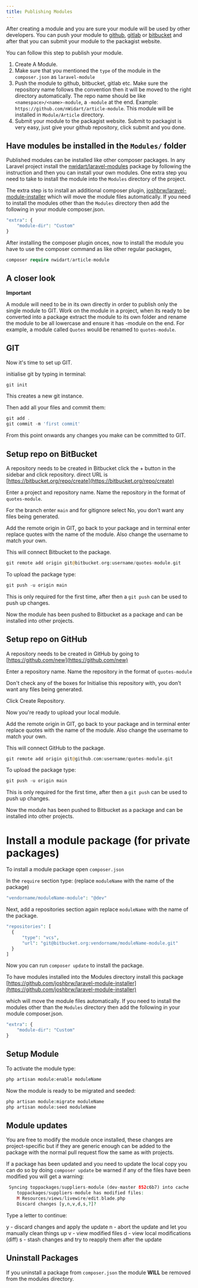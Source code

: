 ```yaml
---
title: Publishing Modules
---
```


After creating a module and you are sure your module will be used by other developers. You can push your module to [github](https://github.com), [gitlab](https://gitlab.com) or [bitbucket](https://bitbucket.org) and after that you can submit your module to the packagist website.

You can follow this step to publish your module.

1. Create A Module.
2. Make sure that you mentioned the `type` of the module in the `composer.json` as `laravel-module` 
3. Push the module to github, bitbucket, gitlab etc. Make sure the repository name follows the convention then it will be moved to the right directory automatically. The repo name should be like `<namespace>/<name>-module`, a `-module` at the end. Example: `https://github.com/nWidart/article-module`. This module will be installed in `Module/Article` directory.
4. Submit your module to the packagist website.
Submit to packagist is very easy, just give your github repository, click submit and you done.

## Have modules be installed in the `Modules/` folder

Published modules can be installed like other composer packages. In any Laravel project install the [nwidart/laravel-modules](https://github.com/nwidart/laravel-modules) package by following the instruction and then you can install your own modules. One extra step you need to take to install the module into the `Modules` directory of the project. 

The extra step is to install an additional composer plugin, [joshbrw/laravel-module-installer](https://github.com/joshbrw/laravel-module-installer) which will move the module files automatically. If you need to install the modules other than the `Modules` directory then add the following in your module composer.json. 

```php
"extra": {
    "module-dir": "Custom"
}
```

After installing the composer plugin onces, now to install the module you have to use the composer command as like other regular packages, 

```php
composer require nwidart/article-module
```

## A closer look

**Important**

A module will need to be in its own directly in order to publish only the single module to GIT. Work on the module in a project, when its ready to be converted into a package extract the module to its own folder and rename the module to be all lowercase and ensure it has -module on the end. For example, a module called `Quotes` would be renamed to `quotes-module`.

## GIT

Now it's time to set up GIT.

initialise git by typing in terminal:

```php
git init
```

This creates a new git instance.

Then add all your files and commit them:

```php
git add .
git commit -m 'first commit'
```

From this point onwards any changes you make can be committed to GIT.

## Setup repo on BitBucket

A repository needs to be created in Bitbucket click the + button in the sidebar and click repository. direct URL is [https://bitbucket.org/repo/create](https://bitbucket.org/repo/create)

Enter a project and repository name. Name the repository in the format of `quotes-module`.

For the branch enter `main` and for gitignore select No, you don’t want any files being generated.

Add the remote origin in GIT, go back to your package and in terminal enter replace quotes with the name of the module. Also change the username to match your own.

This will connect Bitbucket to the package.

```php
git remote add origin git@bitbucket.org:username/quotes-module.git
```

To upload the package type:

```php
git push -u origin main
```

This is only required for the first time, after then a `git push` can be used to push up changes.

Now the module has been pushed to Bitbucket as a package and can be installed into other projects.


## Setup repo on GitHub

A repository needs to be created in GitHub by going to [https://github.com/new](https://github.com/new)

Enter a repository name. Name the repository in the format of `quotes-module`

Don't check any of the boxes for Initialise this repository with, you don’t want any files being generated.

Click Create Repository.

Now you're ready to upload your local module.

Add the remote origin in GIT, go back to your package and in terminal enter replace quotes with the name of the module. Also change the username to match your own.

This will connect GitHub to the package.

```php
git remote add origin git@github.com:username/quotes-module.git
```

To upload the package type:

```php
git push -u origin main
```

This is only required for the first time, after then a `git push` can be used to push up changes.

Now the module has been pushed to Bitbucket as a package and can be installed into other projects.

# Install a module package (for private packages)

To install a module package open `composer.json`

In the `require` section type: (replace `moduleName` with the name of the package)

```php
"vendorname/moduleName-module": "@dev"
```

Next, add a repositories section again replace `moduleName` with the name of the package.

```php
"repositories": [
  {
      "type": "vcs",
      "url": "git@bitbucket.org:vendorname/moduleName-module.git"
  }
]
```

Now you can run `composer update` to install the package.

To have modules installed into the Modules directory install this package [https://github.com/joshbrw/laravel-module-installer](https://github.com/joshbrw/laravel-module-installer)

which will move the module files automatically. If you need to install the modules other than the `Modules` directory then add the following in your module composer.json.

```php
"extra": {
    "module-dir": "Custom"
}
```

## Setup Module

To activate the module type:

```php
php artisan module:enable moduleName
```

Now the module is ready to be migrated and seeded:

```php
php artisan module:migrate moduleName
php artisan module:seed moduleName
```

## Module updates

You are free to modify the module once installed, these changes are project-specific but if they are generic enough can be added to the package with the normal pull request flow the same as with projects.

If a package has been updated and you need to update the local copy you can do so by doing `composer update` be warned if any of the files have been modified you will get a warning:

```php
 Syncing toppackages/suppliers-module (dev-master 852c6b7) into cache
    toppackages/suppliers-module has modified files:
    M Resources/views/livewire/edit.blade.php
    Discard changes [y,n,v,d,s,?]?
```

Type a letter to continue:

y - discard changes and apply the update
n - abort the update and let you manually clean things up
v - view modified files
d - view local modifications (diff)
s - stash changes and try to reapply them after the update

## Uninstall Packages

If you uninstall a package from `composer.json` the module **WILL** be removed from the modules directory.



